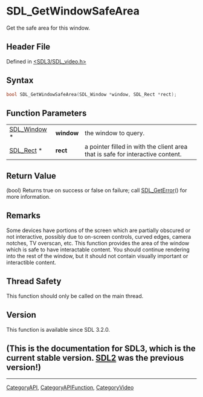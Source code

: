 # SDL_GetWindowSafeArea

Get the safe area for this window.

## Header File

Defined in [<SDL3/SDL_video.h>](https://github.com/libsdl-org/SDL/blob/main/include/SDL3/SDL_video.h)

## Syntax

```c
bool SDL_GetWindowSafeArea(SDL_Window *window, SDL_Rect *rect);
```

## Function Parameters

|                            |            |                                                                                |
| -------------------------- | ---------- | ------------------------------------------------------------------------------ |
| [SDL_Window](SDL_Window) * | **window** | the window to query.                                                           |
| [SDL_Rect](SDL_Rect) *     | **rect**   | a pointer filled in with the client area that is safe for interactive content. |

## Return Value

(bool) Returns true on success or false on failure; call
[SDL_GetError](SDL_GetError)() for more information.

## Remarks

Some devices have portions of the screen which are partially obscured or
not interactive, possibly due to on-screen controls, curved edges, camera
notches, TV overscan, etc. This function provides the area of the window
which is safe to have interactable content. You should continue rendering
into the rest of the window, but it should not contain visually important
or interactible content.

## Thread Safety

This function should only be called on the main thread.

## Version

This function is available since SDL 3.2.0.

## (This is the documentation for SDL3, which is the current stable version. [SDL2](https://wiki.libsdl.org/SDL2/) was the previous version!)



----
[CategoryAPI](CategoryAPI), [CategoryAPIFunction](CategoryAPIFunction), [CategoryVideo](CategoryVideo)


